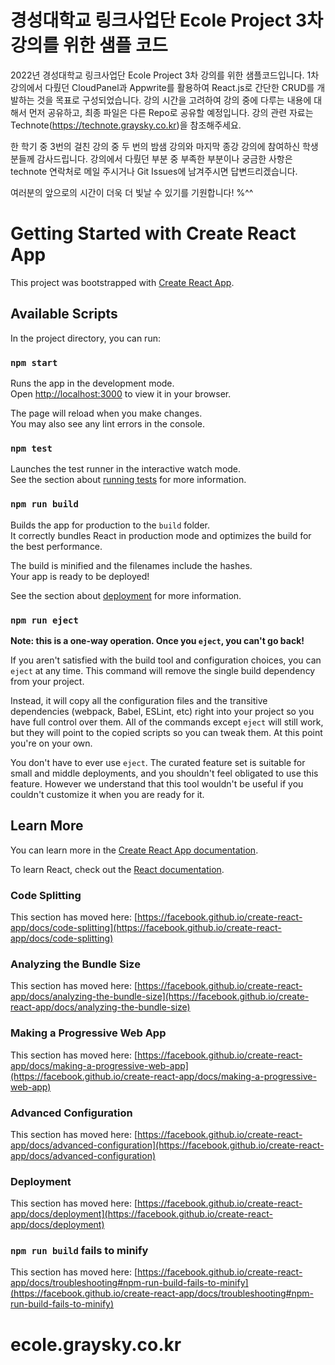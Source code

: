 # 경성대학교 링크사업단 Ecole Project  3차 강의를 위한 샘플 코드
2022년 경성대학교 링크사업단 Ecole Project 3차 강의를 위한 샘플코드입니다.
1차 강의에서 다뤘던 CloudPanel과 Appwrite를 활용하여 React.js로 간단한 CRUD를 개발하는 것을 목표로 구성되었습니다.
강의 시간을 고려하여 강의 중에 다루는 내용에 대해서 먼저 공유하고, 최종 파일은 다른 Repo로 공유할 예정입니다.
강의 관련 자료는 Technote(https://technote.graysky.co.kr)을 참조해주세요.

한 학기 중 3번의 걸친 강의 중 두 번의 밤샘 강의와 마지막 종강 강의에 참여하신 학생분들께 감사드립니다.
강의에서 다뤘던 부분 중 부족한 부분이나 궁금한 사항은 technote 연락처로 메일 주시거나 Git Issues에 남겨주시면 답변드리겠습니다.

여러분의 앞으로의 시간이 더욱 더 빛날 수 있기를 기원합니다! %^^


# Getting Started with Create React App

This project was bootstrapped with [Create React App](https://github.com/facebook/create-react-app).

## Available Scripts

In the project directory, you can run:

### `npm start`

Runs the app in the development mode.\
Open [http://localhost:3000](http://localhost:3000) to view it in your browser.

The page will reload when you make changes.\
You may also see any lint errors in the console.

### `npm test`

Launches the test runner in the interactive watch mode.\
See the section about [running tests](https://facebook.github.io/create-react-app/docs/running-tests) for more information.

### `npm run build`

Builds the app for production to the `build` folder.\
It correctly bundles React in production mode and optimizes the build for the best performance.

The build is minified and the filenames include the hashes.\
Your app is ready to be deployed!

See the section about [deployment](https://facebook.github.io/create-react-app/docs/deployment) for more information.

### `npm run eject`

**Note: this is a one-way operation. Once you `eject`, you can't go back!**

If you aren't satisfied with the build tool and configuration choices, you can `eject` at any time. This command will remove the single build dependency from your project.

Instead, it will copy all the configuration files and the transitive dependencies (webpack, Babel, ESLint, etc) right into your project so you have full control over them. All of the commands except `eject` will still work, but they will point to the copied scripts so you can tweak them. At this point you're on your own.

You don't have to ever use `eject`. The curated feature set is suitable for small and middle deployments, and you shouldn't feel obligated to use this feature. However we understand that this tool wouldn't be useful if you couldn't customize it when you are ready for it.

## Learn More

You can learn more in the [Create React App documentation](https://facebook.github.io/create-react-app/docs/getting-started).

To learn React, check out the [React documentation](https://reactjs.org/).

### Code Splitting

This section has moved here: [https://facebook.github.io/create-react-app/docs/code-splitting](https://facebook.github.io/create-react-app/docs/code-splitting)

### Analyzing the Bundle Size

This section has moved here: [https://facebook.github.io/create-react-app/docs/analyzing-the-bundle-size](https://facebook.github.io/create-react-app/docs/analyzing-the-bundle-size)

### Making a Progressive Web App

This section has moved here: [https://facebook.github.io/create-react-app/docs/making-a-progressive-web-app](https://facebook.github.io/create-react-app/docs/making-a-progressive-web-app)

### Advanced Configuration

This section has moved here: [https://facebook.github.io/create-react-app/docs/advanced-configuration](https://facebook.github.io/create-react-app/docs/advanced-configuration)

### Deployment

This section has moved here: [https://facebook.github.io/create-react-app/docs/deployment](https://facebook.github.io/create-react-app/docs/deployment)

### `npm run build` fails to minify

This section has moved here: [https://facebook.github.io/create-react-app/docs/troubleshooting#npm-run-build-fails-to-minify](https://facebook.github.io/create-react-app/docs/troubleshooting#npm-run-build-fails-to-minify)
# ecole.graysky.co.kr
